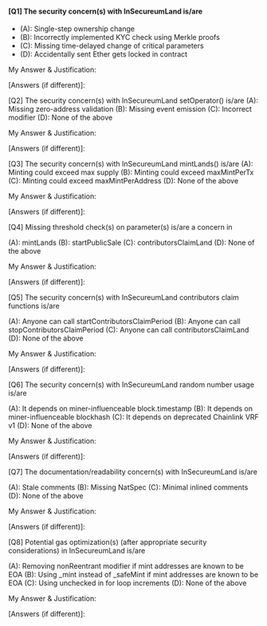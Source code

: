 #### [Q1] The security concern(s) with InSecureumLand is/are
* (A): Single-step ownership change
* (B): Incorrectly implemented KYC check using Merkle proofs
* (C): Missing time-delayed change of critical parameters
* (D): Accidentally sent Ether gets locked in contract

My Answer & Justification:

[Answers (if different)]:

[Q2] The security concern(s) with InSecureumLand setOperator() is/are
(A): Missing zero-address validation
(B): Missing event emission
(C): Incorrect modifier
(D): None of the above

My Answer & Justification:

[Answers (if different)]:

[Q3] The security concern(s) with InSecureumLand mintLands() is/are
(A): Minting could exceed max supply
(B): Minting could exceed maxMintPerTx
(C): Minting could exceed maxMintPerAddress
(D): None of the above

My Answer & Justification:

[Answers (if different)]: 

[Q4] Missing threshold check(s) on parameter(s) is/are a concern in

(A): mintLands
(B): startPublicSale
(C): contributorsClaimLand
(D): None of the above

My Answer & Justification:

[Answers (if different)]: 

[Q5] The security concern(s) with InSecureumLand contributors claim functions is/are

(A): Anyone can call startContributorsClaimPeriod
(B): Anyone can call stopContributorsClaimPeriod
(C): Anyone can call contributorsClaimLand
(D): None of the above

My Answer & Justification:

[Answers (if different)]: 

[Q6] The security concern(s) with InSecureumLand random number usage is/are

(A): It depends on miner-influenceable block.timestamp
(B): It depends on miner-influenceable blockhash
(C): It depends on deprecated Chainlink VRF v1
(D): None of the above

My Answer & Justification:

[Answers (if different)]: 

[Q7] The documentation/readability concern(s) with InSecureumLand is/are

(A): Stale comments
(B): Missing NatSpec
(C): Minimal inlined comments
(D): None of the above

My Answer & Justification:

[Answers (if different)]: 

[Q8] Potential gas optimization(s) (after appropriate security considerations) in InSecureumLand is/are

(A): Removing nonReentrant modifier if mint addresses are known to be EOA
(B): Using _mint instead of _safeMint if mint addresses are known to be EOA
(C): Using unchecked in for loop increments
(D): None of the above

My Answer & Justification:

[Answers (if different)]: 